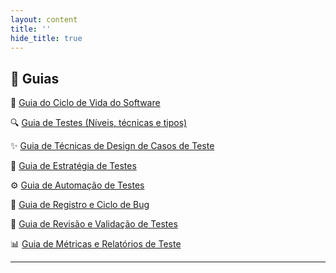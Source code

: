 ```yaml
---
layout: content
title: ''
hide_title: true
---
```


<!--
 TODO: deixar os tamplates baixaveis e com uma versão de exemplo 
 -->
## 🧭 Guias

🔄 [Guia do Ciclo de Vida do Software](./arquivos/guias/stlc.md)  

🔍 [Guia de Testes (Níveis, técnicas e tipos)](./arquivos/guias/testes_a_z.md)

✨ [Guia de Técnicas de Design de Casos de Teste](./arquivos/guias/test_design.md)

🧭 [Guia de Estratégia de Testes](./arquivos/guias/estrategia_teste.md)  

⚙️ [Guia de Automação de Testes](./arquivos/guias/automacao.md)

🐞 [Guia de Registro e Ciclo de Bug](./arquivos/guias/ciclo_bug.md)

🧠 [Guia de Revisão e Validação de Testes](./arquivos/guias/revisao.md) 

📊 [Guia de Métricas e Relatórios de Teste](./arquivos/guias/metricas.md)

---
